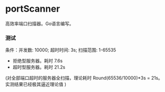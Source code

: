 # portScanner
高效率端口扫描器。Go语言编写。

### 测试

条件：并发数: 10000; 超时时间: 3s; 扫描范围: 1-65535

+ 拒绝型服务器。耗时 7.6s
+ 超时型服务器。耗时 21.2s

(对全部端口超时的服务器全扫描，理论耗时 Round(65536/10000)*3s = 21s。实测结果已经极其逼近理论值 )


